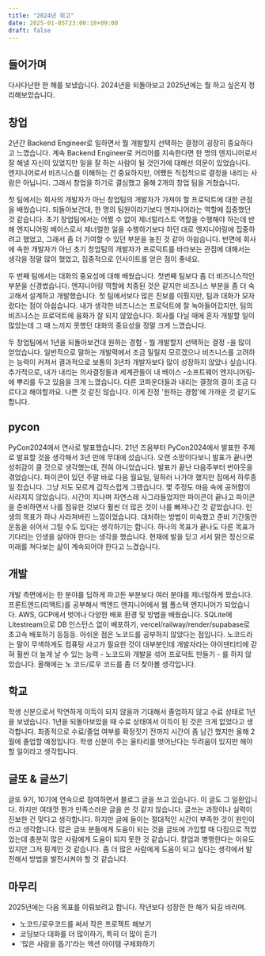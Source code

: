 ```yaml
---
title: "2024년 회고"
date: 2025-01-05T23:00:18+09:00
draft: false
---
```


## 들어가며
다사다난한 한 해를 보냈습니다. 2024년을 되돌아보고 2025년에는 뭘 하고 싶은지 정리해보았습니다.

## 창업
2년간 Backend Engineer로 일하면서 뭘 개발할지 선택하는 결정이 굉장히 중요하다고 느꼈습니다. 계속 Backend Engineer로 커리어를 지속한다면 한 명의 엔지니어로서 잘 해낼 자신이 있었지만 일을 잘 하는 사람이 될 것인가에 대해선 의문이 있었습니다. 엔지니어로서 비즈니스를 이해하는 건 중요하지만, 어쨌든 직접적으로 결정을 내리는 사람은 아닙니다. 그래서 창업을 하기로 결심했고 올해 2개의 창업 팀을 거쳤습니다. 

첫 팀에서는 회사의 개발자가 아닌 창업팀의 개발자가 가져야 할 프로덕트에 대한 관점을 배웠습니다. 되돌아보건대, 한 명의 팀원이라기보다 엔지니어라는 역할에 집중했던 것 같습니다. 초기 창업팀에서는 어쩔 수 없이 제너럴리스트 역할을 수행해야 하는데 반해 엔지니어링 베이스로서 제너럴한 일을 수행하기보다 하던 대로 엔지니어링에 집중하려고 했었고, 그래서 좀 더 기여할 수 있던 부분을 놓친 것 같아 아쉽습니다. 반면에 회사에 속한 개발자가 아닌 초기 창업팀의 개발자가 프로덕트를 바라보는 관점에 대해서는 생각을 정말 많이 했었고, 집중적으로 인사이트를 얻은 점이 좋네요.

두 번째 팀에서는 대화의 중요성에 대해 배웠습니다. 첫번째 팀보다 좀 더 비즈니스적인 부분을 신경썼습니다. 엔지니어링 역할에 치중된 것은 같지만 비즈니스 부분을 좀 더 숙고해서 설계하고 개발했습니다. 첫 팀에서보다 많은 진보를 이뤘지만, 팀과 대화가 모자랐다는 점이 아쉽습니다. 내가 생각한 비즈니스는 프로덕트에 잘 녹아들어갔지만, 팀의 비즈니스는 프로덕트에 융화가 잘 되지 않았습니다. 회사를 다닐 때에  혼자 개발할 일이 많았는데 그 때 느끼지 못했던 대화의 중요성을 정말 크게 느꼈습니다.


두 창업팀에서 1년을 되돌아보건대 원하는 경험 - 뭘 개발할지 선택하는 결정 -을 많이 얻었습니다. 일반적으로 말하는 개발력에서 조금 밀릴지 모르겠으나 비즈니스를 고려하는 능력이 커져서 결과적으로 보통의 3년차 개발자보다 많이 성장하지 않았나 싶습니다. 추가적으로, 내가 내리는 의사결정들과 세계관들이 내 베이스 -소프트웨어 엔지니어링- 에 뿌리를 두고 있음을 크게 느꼈습니다. 다른 코파운더들과 내리는 결정의 결이 조금 다르다고 해야할까요. 나쁜 것 같진 않습니다. 이게 진정 '원하는 경험'에 가까운 것 같기도 합니다.

## pycon
PyCon2024에서 연사로 발표했습니다. 21년 즈음부터 PyCon2024에서 발표한 주제로 발표할 것을 생각해서 3년 만에 무대에 섰습니다. 오랜 소망이다보니 발표가 끝나면 성취감이 클 것으로 생각했는데, 전혀 아니었습니다. 
발표가 끝난 다음주부터 번아웃을 겪었습니다. 파이콘이 있던 주말 바로 다음 월요일, 일하러 나가야 했지만 집에서 하루종일 잤습니다. 그냥 저도 모르게 갑작스럽게 그랬습니다. 몇 주정도 마음 속에 공허함이 사라지지 않았습니다. 시간이 지나며 자연스레 사그라들었지만 파이콘이 끝나고 파이콘을 준비하면서 나를 점유한 것보다 훨씬 더 많은 것이 나를 빠져나간 것 같았습니다. 인생의 목표가 하나 사라져버린 느낌이었습니다. 대처하는 방법이 미숙했고 준비 기간동안 운동을 쉬어서 그럴 수도 있다는 생각하기는 합니다.  하나의 목표가 끝나도 다른 목표가 기다리는 인생을 살아야 한다는 생각을 했습니다. 현재에 발을 딛고 서서 맑은 정신으로 미래를 쳐다보는 삶이 계속되어야 한다고 느겼습니다.


## 개발 
개발 측면에서는 한 분야를 딥하게 파고든 부분보다 여러 분야를 제너럴하게 팠습니다. 프론트엔드(리액트)를 공부해서 백엔드 엔지니어에서 웹 풀스택 엔지니어가 되었습니다. AWS, GCP에서 벗어나 다양한 배포 환경 및 방법을 배웠습니다. SQLite에 Litestream으로 DB 인스턴스 없이 배포하기, vercel/railway/render/supabase로 초고속 배포하기 등등등. 아쉬운 점은 노코드를 공부하지 않았다는 점입니다. 노코드라는 말이 무색하게도 컴퓨팅 사고가 필요한 것이 대부분인데 개발자라는 아이덴티티에 갇혀 훨씬 더 높게 날 수 있는 능력 - 노코드와 개발을 섞어 프로덕트 만들기 - 를 하지 않았습니다. 올해에는 노 코드/로우 코드를 좀 더 찾아볼 생각입니다.


## 학교

학생 신분으로서 막연하게 이득이 되지 않을까 기대해서 졸업하지 않고 수료 상태로 1년을 보냈습니다. 1년을 되돌아보았을 때 수료 상태여서 이득이 된 것은 크게 없었다고 생각합니다. 최종적으로 수료/졸업 여부를 확정짓기 전까지 시간이 좀 남긴 했지만 올해 2월에 졸업할 예정입니다. 학생 신분이 주는 울타리를 벗어난다는 두려움이 있지만 해야 할 일이라고 생각힙니다.


## 글또 & 글쓰기
글또 9기, 10기에 연속으로 참여하면서 블로그 글을 쓰고 있습니다. 이 글도 그 일환입니다. 하지만 여태껏 뭔가 만족스러운 글을 쓴 것 같지 않습니다. 글쓰는 과정이나 실력이 진보한 건 맞다고 생각합니다. 하지만 글에 들이는 절대적인 시간이 부족한 것이 원인이라고 생각합니다. 많은 글또 분들에게 도움이 되는 것을 글또에 가입할 때 다짐으로 적었었는데 충분히 많은 사람에게 도움이 되지 못한 것 같습니다. 창업과 병행한다는 이유도 있지만 그저 핑계인 것 같습니다. 좀 더 많은 사람에게 도움이 되고 싶다는 생각에서 발전해서 방법을 발전시켜야 할 것 같습니다.

## 마무리
2025년에는 다음 목표를 이뤄보려고 합니다. 작년보다 성장한 한 해가 되길 바라며.
- 노코드/로우코드를 써서 작은 프로젝트 해보기
- 코딩보다 대화를 더 많이하기, 특히 더 많이 듣기
- '많은 사람을 돕기'라는 액션 아이템 구체화하기

